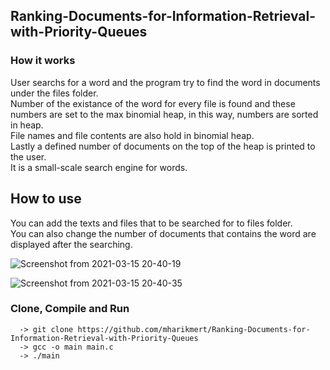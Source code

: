 ## Ranking-Documents-for-Information-Retrieval-with-Priority-Queues

### How it works
User searchs for a word and the program try to find the word in documents under the files folder. <br>
Number of the existance of the word for every file is found and these numbers are set to the max binomial heap, in this way, numbers are sorted in heap. <br> 
File names and file contents are also hold in binomial heap. <br> 
Lastly a defined number of documents on the top of the heap is printed to the user. <br>
It is a small-scale search engine for words.  

## How to use
You can add the texts and files that to be searched for to files folder. <br>
You can also change the number of documents that contains the word are displayed after the searching. <br> 

![Screenshot from 2021-03-15 20-40-19](https://user-images.githubusercontent.com/42295478/111196927-e82db980-85ce-11eb-81be-adee0896a502.png)

![Screenshot from 2021-03-15 20-40-35](https://user-images.githubusercontent.com/42295478/111196910-e4019c00-85ce-11eb-813f-7597351ea388.png)






### Clone, Compile and Run  
```
  -> git clone https://github.com/mharikmert/Ranking-Documents-for-Information-Retrieval-with-Priority-Queues
  -> gcc -o main main.c
  -> ./main

```

